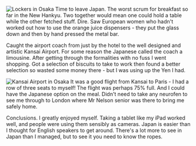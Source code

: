 ![Lockers in Osaka](p139_lockers.JPG)
Time to leave Japan.  The worst scrum for breakfast so far
in the New Hankyu.  Two together would mean one could hold a
table while the other fetched stuff.  Dire.  Saw European women
who hadn't worked out how to use the orange juice dispensers -
they put the glass down and then by hand pressed the metal bar.

Caught the airport coach from just by the hotel to the
well designed and artistic Kansai Airport.  For some reason
the Japanese called the coach a limousine.  After getting through
the formalities with no fuss I went shopping.  Got a selection
of biscuits to take to work then found a better selection so
wasted some money there - but I was using up the Yen I had.

![Kansai Airport in Osaka](p140_kansai.JPG)
It was a good flight from Kansai to Paris - I had a row of three
seats to myself!  The flight was perhaps 75% full.  And I could
have the Japanese option on the meal.  Didn't need to
take any neurofen to see me through to London where Mr Nelson senior
was there to bring me safely home.

Conclusions.  I greatly enjoyed myself.  Taking a tablet like my iPad
worked well, and people were using them sensibly as cameras.
Japan is easier than I thought for English speakers to get around.
There's a lot more to see in Japan than I managed, but to see it
you need to know the ropes.
